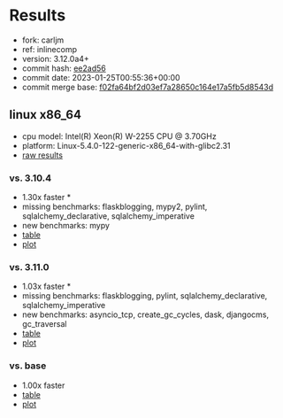 # Results

- fork: carljm
- ref: inlinecomp
- version: 3.12.0a4+
- commit hash: [ee2ad56](https://github.com/carljm/cpython/commit/ee2ad56)
- commit date: 2023-01-25T00:55:36+00:00
- commit merge base: [f02fa64bf2d03ef7a28650c164e17a5fb5d8543d](https://github.com/carljm/cpython/commit/f02fa64bf2d03ef7a28650c164e17a5fb5d8543d)

## linux x86_64

- cpu model: Intel(R) Xeon(R) W-2255 CPU @ 3.70GHz
- platform: Linux-5.4.0-122-generic-x86_64-with-glibc2.31
- [raw results](bm-20230125-linux-x86_64-carljm-inlinecomp-3.12.0a4%2B-ee2ad56.json)

### vs. 3.10.4

- 1.30x faster \*
- missing benchmarks: flaskblogging, mypy2, pylint, sqlalchemy_declarative, sqlalchemy_imperative
- new benchmarks: mypy
- [table](bm-20230125-linux-x86_64-carljm-inlinecomp-3.12.0a4%2B-ee2ad56-vs-3.10.4.md)
- [plot](bm-20230125-linux-x86_64-carljm-inlinecomp-3.12.0a4%2B-ee2ad56-vs-3.10.4.png)

### vs. 3.11.0

- 1.03x faster \*
- missing benchmarks: flaskblogging, pylint, sqlalchemy_declarative, sqlalchemy_imperative
- new benchmarks: asyncio_tcp, create_gc_cycles, dask, djangocms, gc_traversal
- [table](bm-20230125-linux-x86_64-carljm-inlinecomp-3.12.0a4%2B-ee2ad56-vs-3.11.0.md)
- [plot](bm-20230125-linux-x86_64-carljm-inlinecomp-3.12.0a4%2B-ee2ad56-vs-3.11.0.png)

### vs. base

- 1.00x faster
- [table](bm-20230125-linux-x86_64-carljm-inlinecomp-3.12.0a4%2B-ee2ad56-vs-base.md)
- [plot](bm-20230125-linux-x86_64-carljm-inlinecomp-3.12.0a4%2B-ee2ad56-vs-base.png)

